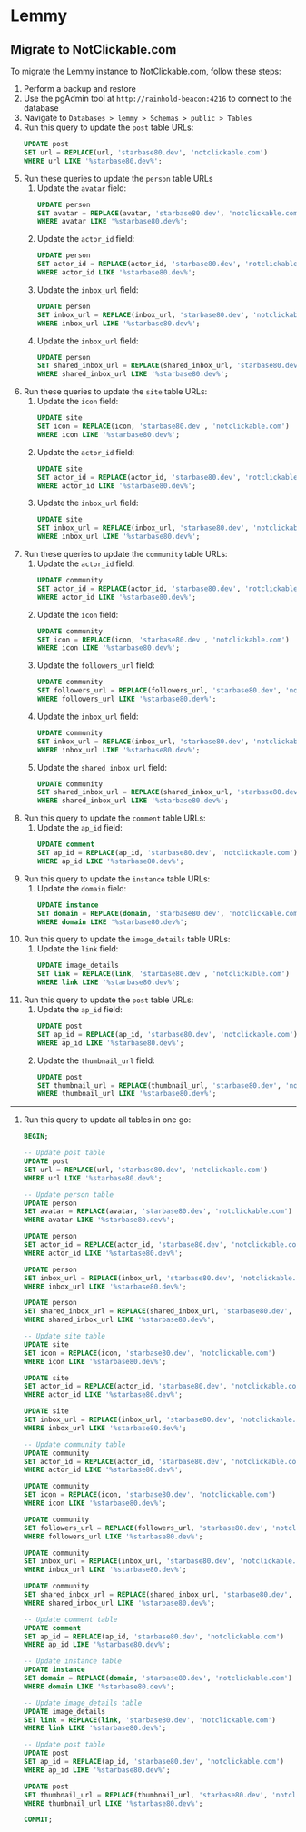 # Lemmy

## Migrate to NotClickable.com

To migrate the Lemmy instance to NotClickable.com, follow these steps:

1. Perform a backup and restore
1. Use the pgAdmin tool at `http://rainhold-beacon:4216` to connect to the database
1. Navigate to `Databases > lemmy > Schemas > public > Tables`
1. Run this query to update the `post` table URLs:
    ```sql
    UPDATE post
    SET url = REPLACE(url, 'starbase80.dev', 'notclickable.com')
    WHERE url LIKE '%starbase80.dev%';
    ```
1. Run these queries to update the `person` table URLs
    1. Update the `avatar` field:
        ```sql
        UPDATE person
        SET avatar = REPLACE(avatar, 'starbase80.dev', 'notclickable.com')
        WHERE avatar LIKE '%starbase80.dev%';
        ```
    1. Update the `actor_id` field:
        ```sql
        UPDATE person
        SET actor_id = REPLACE(actor_id, 'starbase80.dev', 'notclickable.com')
        WHERE actor_id LIKE '%starbase80.dev%';
        ```
    1. Update the `inbox_url` field:
        ```sql
        UPDATE person
        SET inbox_url = REPLACE(inbox_url, 'starbase80.dev', 'notclickable.com')
        WHERE inbox_url LIKE '%starbase80.dev%';
        ```
    1. Update the `inbox_url` field:
        ```sql
        UPDATE person
        SET shared_inbox_url = REPLACE(shared_inbox_url, 'starbase80.dev', 'notclickable.com')
        WHERE shared_inbox_url LIKE '%starbase80.dev%';
        ```
1. Run these queries to update the `site` table URLs:
    1. Update the `icon` field:
        ```sql
        UPDATE site
        SET icon = REPLACE(icon, 'starbase80.dev', 'notclickable.com')
        WHERE icon LIKE '%starbase80.dev%';
        ```
    1. Update the `actor_id` field:
        ```sql
        UPDATE site
        SET actor_id = REPLACE(actor_id, 'starbase80.dev', 'notclickable.com')
        WHERE actor_id LIKE '%starbase80.dev%';
        ```
    1. Update the `inbox_url` field:
        ```sql
        UPDATE site
        SET inbox_url = REPLACE(inbox_url, 'starbase80.dev', 'notclickable.com')
        WHERE inbox_url LIKE '%starbase80.dev%';
        ```
1. Run these queries to update the `community` table URLs:
    1. Update the `actor_id` field:
        ```sql
        UPDATE community
        SET actor_id = REPLACE(actor_id, 'starbase80.dev', 'notclickable.com')
        WHERE actor_id LIKE '%starbase80.dev%';
        ```
    1. Update the `icon` field:
        ```sql
        UPDATE community
        SET icon = REPLACE(icon, 'starbase80.dev', 'notclickable.com')
        WHERE icon LIKE '%starbase80.dev%';
        ```
    1. Update the `followers_url` field:
        ```sql
        UPDATE community
        SET followers_url = REPLACE(followers_url, 'starbase80.dev', 'notclickable.com')
        WHERE followers_url LIKE '%starbase80.dev%';
        ```
    1. Update the `inbox_url` field:
        ```sql
        UPDATE community
        SET inbox_url = REPLACE(inbox_url, 'starbase80.dev', 'notclickable.com')
        WHERE inbox_url LIKE '%starbase80.dev%';
        ```
    1. Update the `shared_inbox_url` field:
        ```sql
        UPDATE community
        SET shared_inbox_url = REPLACE(shared_inbox_url, 'starbase80.dev', 'notclickable.com')
        WHERE shared_inbox_url LIKE '%starbase80.dev%';
        ```
1. Run this query to update the `comment` table URLs:
    1. Update the `ap_id` field:
        ```sql
        UPDATE comment
        SET ap_id = REPLACE(ap_id, 'starbase80.dev', 'notclickable.com')
        WHERE ap_id LIKE '%starbase80.dev%';
        ```
1. Run this query to update the `instance` table URLs:
    1. Update the `domain` field:
        ```sql
        UPDATE instance
        SET domain = REPLACE(domain, 'starbase80.dev', 'notclickable.com')
        WHERE domain LIKE '%starbase80.dev%';
        ```
1. Run this query to update the `image_details` table URLs:
    1. Update the `link` field:
        ```sql
        UPDATE image_details
        SET link = REPLACE(link, 'starbase80.dev', 'notclickable.com')
        WHERE link LIKE '%starbase80.dev%';
        ```
1. Run this query to update the `post` table URLs:
    1. Update the `ap_id` field:
        ```sql
        UPDATE post
        SET ap_id = REPLACE(ap_id, 'starbase80.dev', 'notclickable.com')
        WHERE ap_id LIKE '%starbase80.dev%';
        ```
    1. Update the `thumbnail_url` field:
        ```sql
        UPDATE post
        SET thumbnail_url = REPLACE(thumbnail_url, 'starbase80.dev', 'notclickable.com')
        WHERE thumbnail_url LIKE '%starbase80.dev%';
        ```

---

1. Run this query to update all tables in one go:

    ```sql
    BEGIN;

    -- Update post table
    UPDATE post
    SET url = REPLACE(url, 'starbase80.dev', 'notclickable.com')
    WHERE url LIKE '%starbase80.dev%';

    -- Update person table
    UPDATE person
    SET avatar = REPLACE(avatar, 'starbase80.dev', 'notclickable.com')
    WHERE avatar LIKE '%starbase80.dev%';

    UPDATE person
    SET actor_id = REPLACE(actor_id, 'starbase80.dev', 'notclickable.com')
    WHERE actor_id LIKE '%starbase80.dev%';

    UPDATE person
    SET inbox_url = REPLACE(inbox_url, 'starbase80.dev', 'notclickable.com')
    WHERE inbox_url LIKE '%starbase80.dev%';

    UPDATE person
    SET shared_inbox_url = REPLACE(shared_inbox_url, 'starbase80.dev', 'notclickable.com')
    WHERE shared_inbox_url LIKE '%starbase80.dev%';

    -- Update site table
    UPDATE site
    SET icon = REPLACE(icon, 'starbase80.dev', 'notclickable.com')
    WHERE icon LIKE '%starbase80.dev%';

    UPDATE site
    SET actor_id = REPLACE(actor_id, 'starbase80.dev', 'notclickable.com')
    WHERE actor_id LIKE '%starbase80.dev%';

    UPDATE site
    SET inbox_url = REPLACE(inbox_url, 'starbase80.dev', 'notclickable.com')
    WHERE inbox_url LIKE '%starbase80.dev%';

    -- Update community table
    UPDATE community
    SET actor_id = REPLACE(actor_id, 'starbase80.dev', 'notclickable.com')
    WHERE actor_id LIKE '%starbase80.dev%';

    UPDATE community
    SET icon = REPLACE(icon, 'starbase80.dev', 'notclickable.com')
    WHERE icon LIKE '%starbase80.dev%';

    UPDATE community
    SET followers_url = REPLACE(followers_url, 'starbase80.dev', 'notclickable.com')
    WHERE followers_url LIKE '%starbase80.dev%';

    UPDATE community
    SET inbox_url = REPLACE(inbox_url, 'starbase80.dev', 'notclickable.com')
    WHERE inbox_url LIKE '%starbase80.dev%';

    UPDATE community
    SET shared_inbox_url = REPLACE(shared_inbox_url, 'starbase80.dev', 'notclickable.com')
    WHERE shared_inbox_url LIKE '%starbase80.dev%';

    -- Update comment table
    UPDATE comment
    SET ap_id = REPLACE(ap_id, 'starbase80.dev', 'notclickable.com')
    WHERE ap_id LIKE '%starbase80.dev%';

    -- Update instance table
    UPDATE instance
    SET domain = REPLACE(domain, 'starbase80.dev', 'notclickable.com')
    WHERE domain LIKE '%starbase80.dev%';

    -- Update image_details table
    UPDATE image_details
    SET link = REPLACE(link, 'starbase80.dev', 'notclickable.com')
    WHERE link LIKE '%starbase80.dev%';

    -- Update post table
    UPDATE post
    SET ap_id = REPLACE(ap_id, 'starbase80.dev', 'notclickable.com')
    WHERE ap_id LIKE '%starbase80.dev%';

    UPDATE post
    SET thumbnail_url = REPLACE(thumbnail_url, 'starbase80.dev', 'notclickable.com')
    WHERE thumbnail_url LIKE '%starbase80.dev%';

    COMMIT;
    ```
